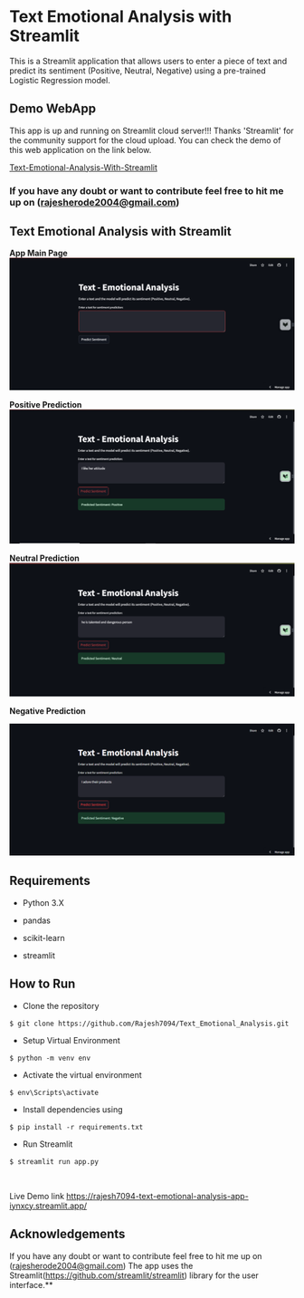 # Text Emotional Analysis with Streamlit 

This is a Streamlit application that allows users to enter a piece of text and predict its sentiment (Positive, Neutral, Negative) using a pre-trained Logistic Regression model.

## Demo WebApp

This app is up and running on Streamlit cloud server!!! Thanks 'Streamlit' for the community support for the cloud upload. You can check the demo of this web application on the link below.

[Text-Emotional-Analysis-With-Streamlit](https://github.com/Rajesh7094/Text_Emotional_Analysis.git)



###  If you have any doubt or want to contribute feel free to hit me up on (rajesherode2004@gmail.com)

## Text Emotional Analysis with Streamlit

**App Main Page**
![img.png](img.png)

**Positive Prediction**
![img_1.png](img_1.png)


**Neutral Prediction**
![img_2.png](img_2.png)


**Negative Prediction**

![img_3.png](img_3.png)

## Requirements
* Python 3.X

* pandas

* scikit-learn

* streamlit


## How to Run
* Clone the repository

```
$ git clone https://github.com/Rajesh7094/Text_Emotional_Analysis.git
```
* Setup Virtual Environment

```
$ python -m venv env
```
* Activate the virtual environment

```
$ env\Scripts\activate
```
* Install dependencies using

```
$ pip install -r requirements.txt
```
* Run Streamlit

```
$ streamlit run app.py
```
</br>

Live Demo link 
    https://rajesh7094-text-emotional-analysis-app-iynxcy.streamlit.app/


## Acknowledgements
If you have any doubt or want to contribute feel free to hit me up on (rajesherode2004@gmail.com)
The app uses the Streamlit(<https://github.com/streamlit/streamlit>) library for the user interface.**

